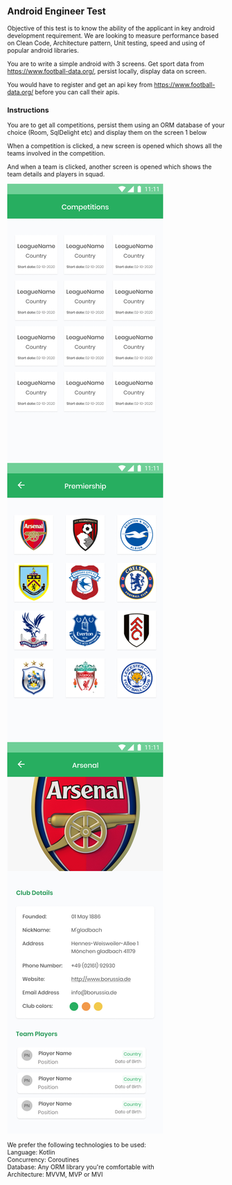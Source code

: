 ## Android Engineer Test

Objective of this test is to know the ability of the applicant in key android development requirement. We are looking to measure performance based on Clean Code, Architecture pattern, Unit testing, speed and using of popular android libraries.

You are to write a simple android  with 3 screens.
Get sport data from https://www.football-data.org/, 
persist locally, display data on screen.

You would have to register and get an api key from https://www.football-data.org/ before you can call their apis.

### Instructions

You are to get all competitions, persist them using an ORM database of your choice (Room, SqlDelight etc) and display them on the screen 1 below

When a competition is clicked, a new screen is opened which shows all the teams involved in the competition.

And when a team is clicked, another screen is opened which shows the team details and players in squad.

![Screen 1](./art/Competition.png)
![Screen 2](./art/Teams.png)
![Screen 3](art/TeamDetails.png)

We prefer the following technologies to be used: <br />
Language: Kotlin<br />
Concurrency: Coroutines<br />
Database: Any ORM library you're comfortable with<br />
Architecture: MVVM, MVP or MVI

